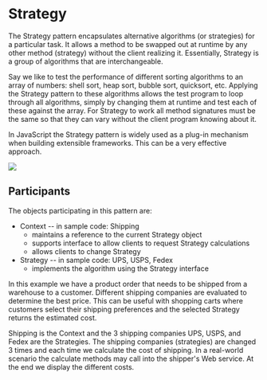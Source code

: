 # Strategy

The Strategy pattern encapsulates alternative algorithms (or strategies) for a particular task. It allows a method to be swapped out at runtime by any other method (strategy) without the client realizing it. Essentially, Strategy is a group of algorithms that are interchangeable.

Say we like to test the performance of different sorting algorithms to an array of numbers: shell sort, heap sort, bubble sort, quicksort, etc. Applying the Strategy pattern to these algorithms allows the test program to loop through all algorithms, simply by changing them at runtime and test each of these against the array. For Strategy to work all method signatures must be the same so that they can vary without the client program knowing about it.

In JavaScript the Strategy pattern is widely used as a plug-in mechanism when building extensible frameworks. This can be a very effective approach.

![](http://www.dofactory.com/images/diagrams/javascript/javascript-strategy.jpg)

## Participants

The objects participating in this pattern are:

* Context -- in sample code: Shipping
	* maintains a reference to the current Strategy object
	* supports interface to allow clients to request Strategy calculations
	* allows clients to change Strategy
* Strategy -- in sample code: UPS, USPS, Fedex
	* implements the algorithm using the Strategy interface

In this example we have a product order that needs to be shipped from a warehouse to a customer. Different shipping companies are evaluated to determine the best price. This can be useful with shopping carts where customers select their shipping preferences and the selected Strategy returns the estimated cost.

Shipping is the Context and the 3 shipping companies UPS, USPS, and Fedex are the Strategies. The shipping companies (strategies) are changed 3 times and each time we calculate the cost of shipping. In a real-world scenario the calculate methods may call into the shipper's Web service. At the end we display the different costs.
